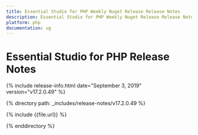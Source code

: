 ```yaml
---
title: Essential Studio for PHP Weekly Nuget Release Release Notes  
description: Essential Studio for PHP Weekly Nuget Release Release Notes  
platform: php
documentation: ug
---
```


# Essential Studio for PHP  Release Notes  

{% include release-info.html date="September 3, 2019"  version="v17.2.0.49" %} 


{% directory path: _includes/release-notes/v17.2.0.49 %}

{% include {{file.url}} %}

{% enddirectory %}